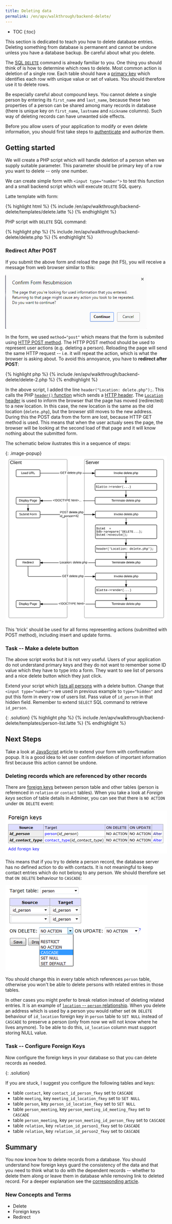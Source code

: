 ```yaml
---
title: Deleting data
permalink: /en/apv/walkthrough/backend-delete/
---
```


* TOC
{:toc}

This section is dedicated to teach you how to delete database entries.
Deleting something from database is permanent and cannot be undone unless you have a database
backup. Be careful about what you delete.

The [SQL `DELETE`](/en/apv/walkthrough/database/#delete) command is already familiar to you.
One thing you should think of is how to determine which rows to delete. Most common action
is deletion of a single row. Each table should have a 
[primary key](/en/apv/articles/relational-database/#key) which identifies
each row with unique value or set of values. You should therefore use it to delete rows.

Be especially careful about compound keys. You cannot delete a single person by entering
its `first_name` and `last_name`, because these two properties
of a person can be shared among many records in database (there is unique key on `first_name`,
`lastname` and `nickname` columns). Such way of deleting records can have unwanted side effects.

Before you allow users of your application to modify or even delete information, you should first
take steps to [authenticate](/en/apv/walkthrough/login) and authorize them.

## Getting started
We will create a PHP script which will handle deletion of a person when we supply suitable
parameter. This parameter should be primary key of a row you want to delete -- only one number.

We can create simple form with `<input type="number">` to test this function and a small backend
script which will execute `DELETE` SQL query.

Latte template with form:

{% highlight html %}
{% include /en/apv/walkthrough/backend-delete/templates/delete.latte %}
{% endhighlight %}

PHP script with `DELETE` SQL command:

{% highlight php %}
{% include /en/apv/walkthrough/backend-delete/delete.php %}
{% endhighlight %}

### Redirect After POST
If you submit the above form and reload the page (hit F5), you will receive a message from web browser
similar to this:

![Screenshot - Browser Reload](reload.png)

In the form, we used `method="post"` which means that the form is submited using [HTTP POST method](todo).
The HTTP POST method should be used to represent user actions (e.g. deleting a person). Reloading the 
page will send the same HTTP request -- i.e. it will repeat the action, which is what the browser
is asking about. To avoid this annoyance, you have to **redirect after POST**: 

{% highlight php %}
{% include /en/apv/walkthrough/backend-delete/delete-2.php %}
{% endhighlight %}

In the above script, I added the line `header("Location: delete.php");`. This calls the PHP
[`header()` function](http://php.net/manual/en/function.header.php) which sends a [HTTP header](todo).
The [`Location` header](https://en.wikipedia.org/wiki/HTTP_location) is used to inform the browser
that the page has moved (redirected) to a new location. In this case, the new location is the same as the old location
(`delete.php`), but the browser still moves to the new address. During this the POST data from the 
form are lost, because HTTP GET method is used. This means that when the user actualy sees the page, 
the browser will be looking at the second load of that page and it will know nothing about the submitted form.

The schematic below ilustrates this in a sequence of steps:

{: .image-popup}
![Graph -- Redirect after POST](/en/apv/walkthrough/backend-delete/redirect.svg)

This 'trick' should be used for all forms representing actions (submitted with POST method), including
insert and update forms.

### Task -- Make a delete button
The above script works but it is not very useful. Users of your application do not understand primary keys
and they do not want to remember some ID value which they have to type into a form. They want to see
list of persons and a nice delete button which they just click.

Extend your script which [lists all persons](/en/apv/walkthrough/backend-select/) with a delete button. Change that `<input type="number">`
we used in previous example to `type="hidden"` and put this form in every row of users list.
Pass value of `id_person` in that hidden field. Remember to extend `SELECT` SQL command to
retrieve `id_person`.

{: .solution}
{% highlight php %}
{% include /en/apv/walkthrough/backend-delete/templates/person-list.latte %}
{% endhighlight %}

## Next Steps
Take a look at [JavaScript](/en/apv/walkthrough/javascript#using-javascript-to-confirm-user-actions)
article to extend your form with confirmation popup. It is a good idea to let user confirm deletion of
important information first because this action cannot be undone.

### Deleting records which are referenced by other records
There are [foreign keys](/en/apv/articles/database-tech/#foreign-key-constraint) between person table
and other tables (person is referenced in `relation` or `contact` tables). When you take a look
at *Foreign keys* section of table details in Adminer, you can see that there is `NO ACTION` under
`ON DELETE` event:

![Foreign key cascade 1](fk1.png)
 
This means that if you try to delete a person record, the database server has no defined
action to do with contacts. It is not meaningful to keep contact entries which do not belong to any
person. We should therefore set that `ON DELETE` behaviour to `CASCADE`:

![Foreign key cascade 2](fk2.png)

You should change this in every table which references `person` table, otherwise you won't be able
to delete persons with related entries in those tables.

In other cases you might prefer to break relation instead of deleting related entries. It is an example
of [`location` -- `person` relationship](/en/apv/articles/database-tech/#foreign-key----set-nul-example). 
When you delete an address which is used by a person you would
rather set `ON DELETE` behaviour of `id_location` foreign key in `person` table to `SET NULL` instead
of `CASCADE` to preserve a person (only from now we will not know where he lives anymore). To be able
to do this, `id_location` column must support storing NULL value.

### Task -- Configure Foreign Keys
Now configure the foreign keys in your database so that you can delete records as needed.

{: .solution}
<div markdown='1'>
If you are stuck, I suggest you configure the following tables and keys:

- table `contact`, key `contact_id_person_fkey` set to `CASCADE`
- table `meeting`, key `meeting_id_location_fkey` set to `SET NULL`
- table `person`, key `person_id_location_fkey` set to `SET NULL`
- table `person_meeting`, key `person_meeting_id_meeting_fkey` set to `CASCADE`
- table `person_meeting`, key `person_meeting_id_person_fkey` set to `CASCADE`
- table `relation`, key `relation_id_person1_fkey` set to `CASCADE`
- table `relation`, key `relation_id_person2_fkey` set to `CASCADE` 
</div>

## Summary
You now know how to delete records from a database. You should understand how foreign keys guard the
consistency of the data and that you need to think what to do with the dependent records -- whether to delete them along
or leave them in database while removing link to deleted record. For a deeper explanation see
the [corresponding article](/en/apv/article/database-tech/#integrity-constraints).

### New Concepts and Terms
- Delete
- Foreign keys
- Redirect
